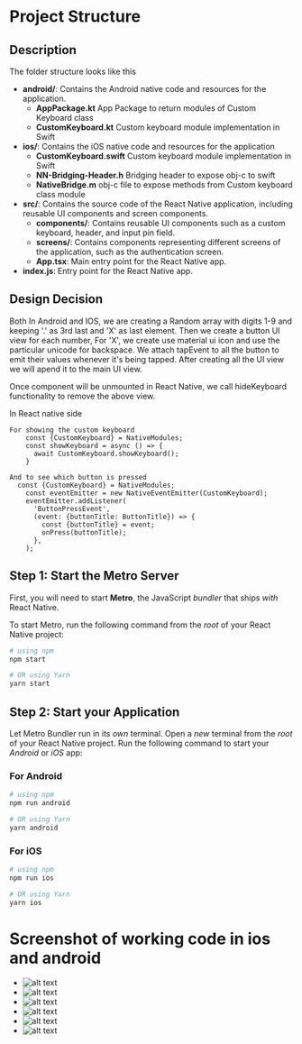 # Project Structure

## Description
The folder structure looks like this 

- **android/**: Contains the Android native code and resources for the application.
  - **AppPackage.kt**  App Package to return modules of Custom Keyboard class 
  - **CustomKeyboard.kt**  Custom keyboard module implementation in Swift 
- **ios/**: Contains the iOS native code and resources for the application
  - **CustomKeyboard.swift**  Custom keyboard module implementation in Swift 
  - **NN-Bridging-Header.h**  Bridging header to expose obj-c to swift
  - **NativeBridge.m**  obj-c file to expose methods from Custom keyboard class module 
- **src/**: Contains the source code of the React Native application, including reusable UI components and screen components.
  - **components/**: Contains reusable UI components such as a custom keyboard, header, and input pin field.
  - **screens/**: Contains components representing different screens of the application, such as the authentication screen.
  - **App.tsx**: Main entry point for the React Native app.
- **index.js**: Entry point for the React Native app.

## Design Decision
Both In Android and IOS, we are creating a Random array with digits 1-9 and keeping '.' as 3rd last and 'X' as last element.
Then we create a button UI view for each number, For 'X', we create use material ui icon and use the particular unicode for backspace.
We attach tapEvent to all the button to emit their values whenever it's being tapped. After creating all the UI view we will apend it to the main UI view.

Once component will be unmounted in React Native, we call hideKeyboard functionality to remove the above view.

In React native side 
```
For showing the custom keyboard
    const {CustomKeyboard} = NativeModules;
    const showKeyboard = async () => {
      await CustomKeyboard.showKeyboard();
    }

And to see which button is pressed
  const {CustomKeyboard} = NativeModules;
    const eventEmitter = new NativeEventEmitter(CustomKeyboard);
    eventEmitter.addListener(
      'ButtonPressEvent',
      (event: {buttonTitle: ButtonTitle}) => {
        const {buttonTitle} = event;
        onPress(buttonTitle);
      },
    );
```


## Step 1: Start the Metro Server

First, you will need to start **Metro**, the JavaScript _bundler_ that ships _with_ React Native.

To start Metro, run the following command from the _root_ of your React Native project:

```bash
# using npm
npm start

# OR using Yarn
yarn start
```

## Step 2: Start your Application

Let Metro Bundler run in its _own_ terminal. Open a _new_ terminal from the _root_ of your React Native project. Run the following command to start your _Android_ or _iOS_ app:

### For Android

```bash
# using npm
npm run android

# OR using Yarn
yarn android
```

### For iOS

```bash
# using npm
npm run ios

# OR using Yarn
yarn ios
```

# Screenshot of working code in ios and android

- ![alt text](https://github.com/satyadeeproat/NN/blob/main/images/ios1.png?raw=true)
- ![alt text](https://github.com/satyadeeproat/NN/blob/main/images/ios2.png?raw=true)
- ![alt text](https://github.com/satyadeeproat/NN/blob/main/images/ios3.png?raw=true)
- ![alt text](https://github.com/satyadeeproat/NN/blob/main/images/android1.png?raw=true)
- ![alt text](https://github.com/satyadeeproat/NN/blob/main/images/android2.png?raw=true)
- ![alt text](https://github.com/satyadeeproat/NN/blob/main/images/android3.png?raw=true)
